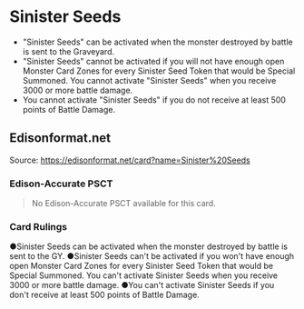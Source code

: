 # Sinister Seeds

*   "Sinister Seeds" can be activated when the monster destroyed by battle is sent to the Graveyard.
*   "Sinister Seeds" cannot be activated if you will not have enough open Monster Card Zones for every Sinister Seed Token that would be Special Summoned. You cannot activate "Sinister Seeds" when you receive 3000 or more battle damage.
*   You cannot activate "Sinister Seeds" if you do not receive at least 500 points of Battle Damage.

## Edisonformat.net

Source: https://edisonformat.net/card?name=Sinister%20Seeds

### Edison-Accurate PSCT

> No Edison-Accurate PSCT available for this card.

### Card Rulings

●Sinister Seeds can be activated when the monster destroyed by battle is sent to the GY.
●Sinister Seeds can't be activated if you won't have enough open Monster Card Zones for every Sinister Seed Token that would be Special Summoned. You can't activate Sinister Seeds when you receive 3000 or more battle damage.
●You can't activate Sinister Seeds if you don't receive at least 500 points of Battle Damage.
            